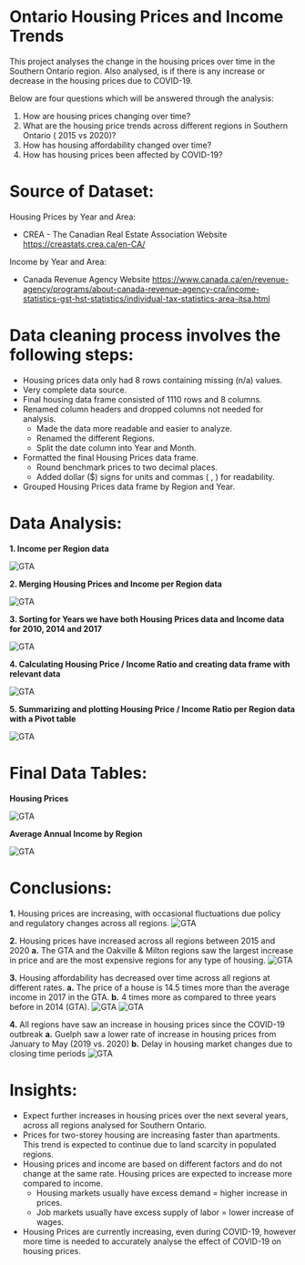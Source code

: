 # Ontario Housing Prices and Income Trends

This project analyses the change in the housing prices over time in the Southern Ontario region. Also analysed, is if there is any increase or decrease in the housing prices due to COVID-19.

Below are four questions which will be answered through the analysis:

1. How are housing prices changing over time? 
2. What are the housing price trends across different regions in Southern Ontario ( 2015 vs 2020)?
3. How has housing affordability changed over time?
4. How has housing prices been affected by COVID-19?


# Source of Dataset:

Housing Prices by Year and Area:
 * CREA - The Canadian Real Estate Association Website
   https://creastats.crea.ca/en-CA/

Income by Year and Area:
 * Canada Revenue Agency Website
   https://www.canada.ca/en/revenue-agency/programs/about-canada-revenue-agency-cra/income-statistics-gst-hst-statistics/individual-tax-statistics-area-itsa.html


# Data cleaning process involves the following steps:

* Housing prices data only had 8 rows containing missing (n/a) values.
* Very complete data source.
* Final housing data frame consisted of 1110 rows and 8 columns.
* Renamed column headers and dropped columns not needed for analysis.
  * Made the data more readable and easier to analyze.
  * Renamed the different Regions.
  * Split the date column into Year and Month.
* Formatted the final Housing Prices data frame.
  * Round benchmark prices to two decimal places.
  * Added dollar ($) signs for units and commas ( , ) for readability.
* Grouped Housing Prices data frame by Region and Year.


# Data Analysis:

**1. Income per Region data**

![GTA](Figures/analysis_1.png)

**2. Merging Housing Prices and Income per Region data**

![GTA](Figures/analysis_2.png)

**3. Sorting for Years we have both Housing Prices data and Income data for 2010, 2014 and  2017**

![GTA](Figures/analysis_3.png)

**4. Calculating Housing Price / Income Ratio and creating data frame with relevant data**

![GTA](Figures/analysis_4.png)

**5. Summarizing and plotting Housing Price / Income Ratio per Region data with a Pivot table**

![GTA](Figures/analysis_5.png)

# Final Data Tables:

**Housing Prices**

![GTA](Figures/Housing_Prices.png)

**Average Annual Income by Region**

![GTA](Figures/Income_by_Region.png)


# Conclusions:

**1.** Housing prices are increasing, with occasional fluctuations due policy and regulatory changes across all regions.
![GTA](Figures/Housing_Price_per_Region.png)

**2.** Housing prices have increased across all regions between 2015 and 2020
      **a.** The GTA and the Oakville & Milton regions saw the largest increase in price and are the most expensive regions for any type of housing.
![GTA](Figures/ADD_IMAGE_File_NAME.png)

**3.** Housing affordability has decreased over time across all regions at different rates.
      **a.** The price of a house is 14.5 times more than the average income in 2017 in the GTA.
      **b.** 4 times more as compared to three years before in 2014 (GTA).
![GTA](Figures/GTA_Housing_Price_Over_Time.png)
![GTA](Figures/Price_to_Income_Ratio.png)

**4.** All regions have saw an increase in housing prices since the COVID-19 outbreak
      **a.** Guelph saw a lower rate of increase in housing prices from January to May (2019 vs. 2020)
      **b.** Delay in housing market changes due to closing time periods
![GTA](Figures/ADD_IMAGE_File_NAME.png)


# Insights:

* Expect further increases in housing prices over  the next several years, across all regions analysed for Southern Ontario.
* Prices for two-storey housing are increasing faster than apartments. This trend is expected to continue due to land scarcity in populated regions.
* Housing prices and income are based on different factors and do not change at the same rate. Housing prices are expected to increase more compared to income.
  * Housing markets usually have excess demand = higher increase in prices.
  * Job markets usually have excess supply of labor = lower increase of wages.
* Housing Prices are currently increasing, even during COVID-19, however more time is needed to accurately analyse the effect of COVID-19 on housing prices.

